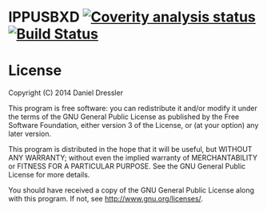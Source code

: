 # IPPUSBXD [![Coverity analysis status](https://scan.coverity.com/projects/2634/badge.svg)](https://scan.coverity.com/projects/2634) [![Build Status](https://travis-ci.org/daniel-dressler/ippusbxd.svg?branch=master)](https://travis-ci.org/daniel-dressler/ippusbxd)

License
=======
Copyright (C) 2014 Daniel Dressler

This program is free software: you can redistribute it and/or modify
it under the terms of the GNU General Public License as published by
the Free Software Foundation, either version 3 of the License, or
(at your option) any later version.

This program is distributed in the hope that it will be useful,
but WITHOUT ANY WARRANTY; without even the implied warranty of
MERCHANTABILITY or FITNESS FOR A PARTICULAR PURPOSE. See the
GNU General Public License for more details.

You should have received a copy of the GNU General Public License
along with this program. If not, see <http://www.gnu.org/licenses/>.
